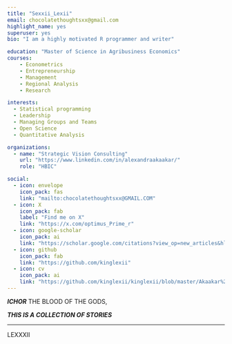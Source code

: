 ```yaml
---
title: "Sexxii_Lexii"
email: chocolatethoughtsxx@gmail.com
highlight_name: yes
superuser: yes
bio: "I am a highly motivated R programmer and writer"

education: "Master of Science in Agribusiness Economics"
courses:
    - Econometrics
    - Entrepreneurship
    - Management
    - Regional Analysis
    - Research

interests:
  - Statistical programming
  - Leadership
  - Managing Groups and Teams
  - Open Science
  - Quantitative Analysis

organizations:
  - name: "Strategic Vision Consulting"
    url: "https://www.linkedin.com/in/alexandraakaakar/"
    role: "HBIC"

social:
  - icon: envelope
    icon_pack: fas
    link: "mailto:chocolatethoughtsxx@GMAIL.COM"
  - icon: X
    icon_pack: fab
    label: "Find me on X"
    link: "https://x.com/optimus_Prime_r"
  - icon: google-scholar
    icon_pack: ai
    link: "https://scholar.google.com/citations?view_op=new_articles&hl=en&imq=ALexandra+Akaakar#"
  - icon: github
    icon_pack: fab
    link: "https://github.com/kinglexii"
  - icon: cv
    icon_pack: ai
    link: "https://github.com/kinglexii/kinglexii/blob/master/Akaakar%20Resume%20SAS%20SQL.docx"
---
```


***ICHOR***  THE BLOOD OF THE GODS,



___THIS IS A COLLECTION OF STORIES___



---


LEXXXII